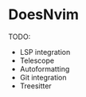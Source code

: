 # DoesNvim

TODO:
 - LSP integration
 - Telescope
 - Autoformatting
 - Git integration
 - Treesitter
